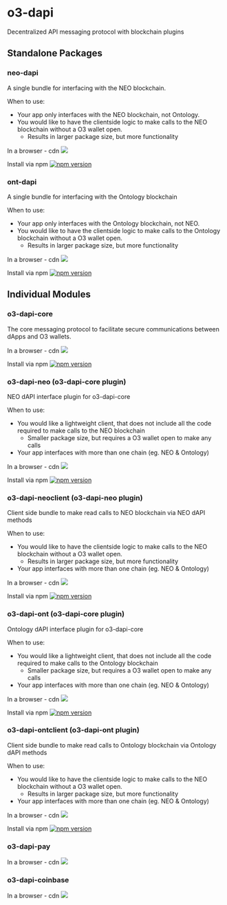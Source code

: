 # o3-dapi
Decentralized API messaging protocol with blockchain plugins

## Standalone Packages

### neo-dapi

A single bundle for interfacing with the NEO blockchain.

When to use:
- Your app only interfaces with the NEO blockchain, not Ontology.
- You would like to have the clientside logic to make calls to the NEO blockchain without a O3 wallet open.
  - Results in larger package size, but more functionality

In a browser - cdn [![](https://data.jsdelivr.com/v1/package/npm/neo-dapi/badge)](https://www.jsdelivr.com/package/npm/neo-dapi)

Install via npm [![npm version](https://badge.fury.io/js/neo-dapi.svg)](https://badge.fury.io/js/neo-dapi)


### ont-dapi

A single bundle for interfacing with the Ontology blockchain

When to use:
- Your app only interfaces with the Ontology blockchain, not NEO.
- You would like to have the clientside logic to make calls to the Ontology blockchain without a O3 wallet open.
  - Results in larger package size, but more functionality

In a browser - cdn [![](https://data.jsdelivr.com/v1/package/npm/ont-dapi/badge)](https://www.jsdelivr.com/package/npm/ont-dapi)

Install via npm [![npm version](https://badge.fury.io/js/ont-dapi.svg)](https://badge.fury.io/js/ont-dapi)


## Individual Modules

### o3-dapi-core

The core messaging protocol to facilitate secure communications between dApps and O3 wallets.

In a browser - cdn [![](https://data.jsdelivr.com/v1/package/npm/o3-dapi-core/badge)](https://www.jsdelivr.com/package/npm/o3-dapi-core)

Install via npm [![npm version](https://badge.fury.io/js/o3-dapi-core.svg)](https://badge.fury.io/js/o3-dapi-core)

### o3-dapi-neo (o3-dapi-core plugin)

NEO dAPI interface plugin for o3-dapi-core

When to use:
- You would like a lightweight client, that does not include all the code required to make calls to the NEO blockchain
  - Smaller package size, but requires a O3 wallet open to make any calls
- Your app interfaces with more than one chain (eg. NEO & Ontology)

In a browser - cdn [![](https://data.jsdelivr.com/v1/package/npm/o3-dapi-neo/badge)](https://www.jsdelivr.com/package/npm/o3-dapi-neo)

Install via npm [![npm version](https://badge.fury.io/js/o3-dapi-neo.svg)](https://badge.fury.io/js/o3-dapi-neo)


### o3-dapi-neoclient (o3-dapi-neo plugin)

Client side bundle to make read calls to NEO blockchain via NEO dAPI methods

When to use:
- You would like to have the clientside logic to make calls to the NEO blockchain without a O3 wallet open.
  - Results in larger package size, but more functionality
- Your app interfaces with more than one chain (eg. NEO & Ontology)

In a browser - cdn [![](https://data.jsdelivr.com/v1/package/npm/o3-dapi-neoclient/badge)](https://www.jsdelivr.com/package/npm/o3-dapi-neoclient)

Install via npm [![npm version](https://badge.fury.io/js/o3-dapi-neoclient.svg)](https://badge.fury.io/js/o3-dapi-neoclient)

### o3-dapi-ont (o3-dapi-core plugin)

Ontology dAPI interface plugin for o3-dapi-core

When to use:
- You would like a lightweight client, that does not include all the code required to make calls to the Ontology blockchain
  - Smaller package size, but requires a O3 wallet open to make any calls
- Your app interfaces with more than one chain (eg. NEO & Ontology)

In a browser - cdn [![](https://data.jsdelivr.com/v1/package/npm/o3-dapi-ont/badge)](https://www.jsdelivr.com/package/npm/o3-dapi-ont)

Install via npm [![npm version](https://badge.fury.io/js/o3-dapi-ont.svg)](https://badge.fury.io/js/o3-dapi-ont)


### o3-dapi-ontclient (o3-dapi-ont plugin)

Client side bundle to make read calls to Ontology blockchain via Ontology dAPI methods

When to use:
- You would like to have the clientside logic to make calls to the NEO blockchain without a O3 wallet open.
  - Results in larger package size, but more functionality
- Your app interfaces with more than one chain (eg. NEO & Ontology)

In a browser - cdn [![](https://data.jsdelivr.com/v1/package/npm/o3-dapi-ontclient/badge)](https://www.jsdelivr.com/package/npm/o3-dapi-ontclient)

Install via npm [![npm version](https://badge.fury.io/js/o3-dapi-ontclient.svg)](https://badge.fury.io/js/o3-dapi-ontclient)

### o3-dapi-pay

In a browser - cdn [![](https://data.jsdelivr.com/v1/package/npm/o3-dapi-pay/badge)](https://www.jsdelivr.com/package/npm/o3-dapi-pay)

### o3-dapi-coinbase

In a browser - cdn [![](https://data.jsdelivr.com/v1/package/npm/o3-dapi-coinbase/badge)](https://www.jsdelivr.com/package/npm/o3-dapi-coinbase)
